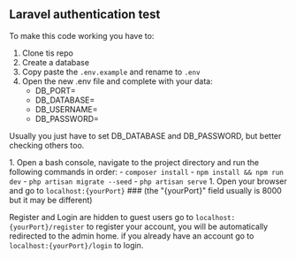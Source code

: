 ## Laravel authentication test
To make this code working you have to:
1. Clone tis repo
1. Create a database
1. Copy paste the <code>.env.example</code> and rename to <code>.env</code>
1. Open the new .env file and complete with your data:
    - DB_PORT=
    - DB_DATABASE=
    - DB_USERNAME=
    - DB_PASSWORD=
<p>Usually you just have to set DB_DATABASE and DB_PASSWORD, but better checking others too.</p>
1. Open a bash console, navigate to the project directory and run the following commands in order:
    - <code>composer install</code>
    - <code>npm install && npm run dev</code>
    - <code>php artisan migrate --seed</code>
    - <code>php artisan serve</code>
1. Open your browser and go to <code>localhost:{yourPort}</code> 
### (the "{yourPort}" field usually is 8000 but it may be different)

Register and Login are hidden to guest users
go to <code>localhost:{yourPort}/register</code> to register your account, you will be automatically redirected to the admin home.
if you already have an account go to <code>localhost:{yourPort}/login</code> to login.
